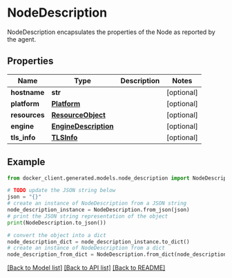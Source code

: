 # NodeDescription

NodeDescription encapsulates the properties of the Node as reported by the agent. 

## Properties

Name | Type | Description | Notes
------------ | ------------- | ------------- | -------------
**hostname** | **str** |  | [optional] 
**platform** | [**Platform**](Platform.md) |  | [optional] 
**resources** | [**ResourceObject**](ResourceObject.md) |  | [optional] 
**engine** | [**EngineDescription**](EngineDescription.md) |  | [optional] 
**tls_info** | [**TLSInfo**](TLSInfo.md) |  | [optional] 

## Example

```python
from docker_client.generated.models.node_description import NodeDescription

# TODO update the JSON string below
json = "{}"
# create an instance of NodeDescription from a JSON string
node_description_instance = NodeDescription.from_json(json)
# print the JSON string representation of the object
print(NodeDescription.to_json())

# convert the object into a dict
node_description_dict = node_description_instance.to_dict()
# create an instance of NodeDescription from a dict
node_description_from_dict = NodeDescription.from_dict(node_description_dict)
```
[[Back to Model list]](../README.md#documentation-for-models) [[Back to API list]](../README.md#documentation-for-api-endpoints) [[Back to README]](../README.md)


